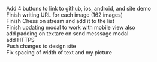 Add 4 buttons to link to github, ios, android, and site demo    
Finish writing URL for each image (162 images)    
Finish Chess on stream and add it to the list    
Finish updating modal to work with mobile view also    
add padding on textare on send messsage modal    
add HTTPS    
Push changes to design site    
Fix spacing of width of  text and my picture     